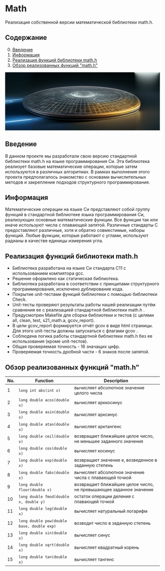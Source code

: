 # Math

Реализация собственной версии математической библиотеки math.h.

## Содержание

0. [Введение](#введение)  
1. [Информация](#информация)
2. [Реализация функций библиотеки math.h](#реализация-функций-библиотеки-math.h)
3. [Обзор реализованных функций "math.h"](#обзор-реализованных-функций-"math.h")

![s21_math](misc/images/Math.png)


## Введение

В данном проекте мы разработали свою версию стандартной библиотеки math.h на языке программирования Си. Эта библиотека реализует базовые математические операции, которые затем используются в различных алгоритмах. В рамках выполнения этого проекта предполагалось знакомство с основами вычислительных методов и закрепление подходов структурного программирования.   


## Информация

Математические операции на языке Си представляют собой группу функций в стандартной библиотеке языка программирования Си, реализующих основные математические функции. Все функции так или иначе используют числа с плавающей запятой. Различные стандарты C предоставляют различные, хотя и обратно совместимые, наборы функций. Любые функции, которые работают с углами, используют радианы в качестве единицы измерения угла.  

## Реализация функций библиотеки math.h

- Библиотека разработана на языке Си стандарта C11 с использованием компиятора gcc.
- Решение оформлено как статическая библиотека.
- Библиотека разработана в соответствии с принципами структурного программирования, исключено дублирование кода.
- Покрытие unit-тестами функций библиотеки c помощью библиотеки Check.
- Unit-тесты проверяют результаты работы нашей реализации путём сравнения ее с реализацией стандартной библиотеки math.h .
- Предусмотрен Makefile для сборки библиотеки и тестов (с целями all, clean, test, s21_math.a, gcov_report).
- В цели gcov_report формируется отчёт gcov в виде html страницы. Для этого unit-тесты должны запускаться с флагами gcov . 
- Соблюдена логика работы стандартной библиотеки math.h без ее использования (кроме unit-тестов).
- Общая проверяемая точность - 16 значащих цифр.
- Проверяемая точность дробной части - 6 знаков после запятой.

## Обзор реализованных функций "math.h"

| No. | Function | Description |
| --- | -------- | ----------- |
| 1 | `long int abs(int x)` | вычисляет абсолютное значение целого числа |
| 2 | `long double acos(double x)` | вычисляет арккосинус |
| 3 | `long double asin(double x)` | вычисляет арксинус |
| 4 | `long double atan(double x)` | вычисляет арктангенс |
| 5 | `long double ceil(double x)` | возвращает ближайшее целое число, не меньшее заданного значения |
| 6 | `long double cos(double x)` | вычисляет косинус |
| 7 | `long double exp(double x)` | возвращает значение e, возведенное в заданную степень |
| 8 | `long double fabs(double x)` | вычисляет абсолютное значение числа с плавающей точкой |
| 9 | `long double floor(double x)` | возвращает ближайшее целое число, не превышающее заданное значение |
| 10 | `long double fmod(double x, double y)` | остаток операции деления с плавающей точкой |
| 11 | `long double log(double x)` | вычисляет натуральный логарифм |
| 12 | `long double pow(double base, double exp)` | возводит число в заданную степень |
| 13 | `long double sin(double x)` | вычисляет синус |
| 14 | `long double sqrt(double x)` | вычисляет квадратный корень |
| 15 | `long double tan(double x)` | вычисляет тангенс |  
